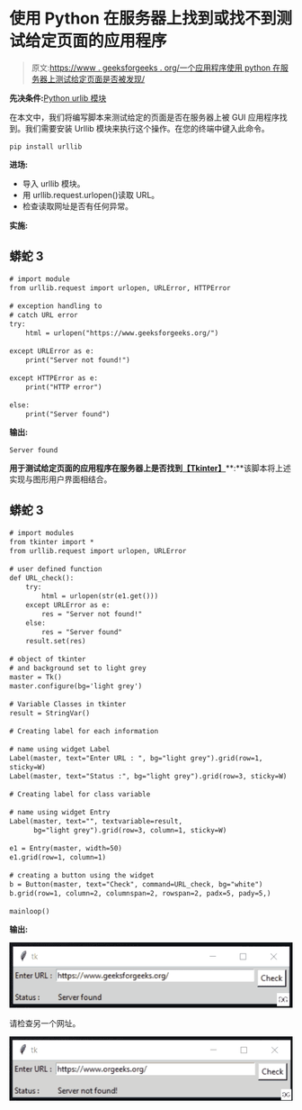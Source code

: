 # 使用 Python 在服务器上找到或找不到测试给定页面的应用程序

> 原文:[https://www . geeksforgeeks . org/一个应用程序使用 python 在服务器上测试给定页面是否被发现/](https://www.geeksforgeeks.org/an-application-to-test-the-given-page-is-found-or-not-on-the-server-using-python/)

**先决条件:**[Python urlib 模块](https://www.geeksforgeeks.org/python-urllib-module/)

在本文中，我们将编写脚本来测试给定的页面是否在服务器上被 GUI 应用程序找到。我们需要安装 Urllib 模块来执行这个操作。在您的终端中键入此命令。

```
pip install urllib
```

**进场:**

*   导入 urllib 模块。
*   用 urllib.request.urlopen()读取 URL。
*   检查读取网址是否有任何异常。

**实施:**

## 蟒蛇 3

```
# import module
from urllib.request import urlopen, URLError, HTTPError

# exception handling to
# catch URL error
try:
    html = urlopen("https://www.geeksforgeeks.org/")

except URLError as e:
    print("Server not found!")

except HTTPError as e:
    print("HTTP error")

else:
    print("Server found")
```

**输出:**

```
Server found
```

**用于测试给定页面的应用程序在服务器上是否找到**[**【Tkinter】**](https://www.geeksforgeeks.org/create-first-gui-application-using-python-tkinter/)**:**该脚本将上述实现与图形用户界面相结合。

## 蟒蛇 3

```
# import modules
from tkinter import *
from urllib.request import urlopen, URLError

# user defined function
def URL_check():
    try:
        html = urlopen(str(e1.get()))
    except URLError as e:
        res = "Server not found!"
    else:
        res = "Server found"
    result.set(res)

# object of tkinter
# and background set to light grey
master = Tk()
master.configure(bg='light grey')

# Variable Classes in tkinter
result = StringVar()

# Creating label for each information

# name using widget Label
Label(master, text="Enter URL : ", bg="light grey").grid(row=1, sticky=W)
Label(master, text="Status :", bg="light grey").grid(row=3, sticky=W)

# Creating label for class variable

# name using widget Entry
Label(master, text="", textvariable=result,
      bg="light grey").grid(row=3, column=1, sticky=W)

e1 = Entry(master, width=50)
e1.grid(row=1, column=1)

# creating a button using the widget
b = Button(master, text="Check", command=URL_check, bg="white")
b.grid(row=1, column=2, columnspan=2, rowspan=2, padx=5, pady=5,)

mainloop()
```

**输出:**

![](img/17e6111620686e1a602a1c77cc974de3.png)

请检查另一个网址。

![](img/18085d0bd83d0ba20c8f24ddb927e9fa.png)